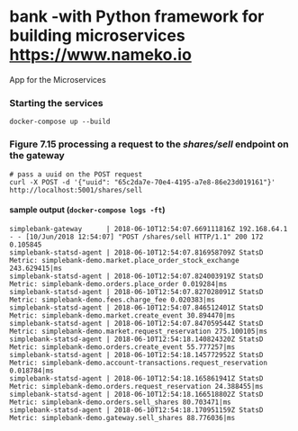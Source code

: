 # bank -with Python framework for building microservices https://www.nameko.io

App for the Microservices 

### Starting the services

```
docker-compose up --build
```

### Figure 7.15 processing a request to the _shares/sell_ endpoint on the gateway

```
# pass a uuid on the POST request
curl -X POST -d '{"uuid": "65c2da7e-70e4-4195-a7e8-86e23d019161"}' http://localhost:5001/shares/sell

```

#### sample output  (`docker-compose logs -ft`)
```
simplebank-gateway      | 2018-06-10T12:54:07.669111816Z 192.168.64.1 - - [10/Jun/2018 12:54:07] "POST /shares/sell HTTP/1.1" 200 172 0.105845
simplebank-statsd-agent | 2018-06-10T12:54:07.816958709Z StatsD Metric: simplebank-demo.market.place_order_stock_exchange 243.629415|ms
simplebank-statsd-agent | 2018-06-10T12:54:07.824003919Z StatsD Metric: simplebank-demo.orders.place_order 0.019284|ms
simplebank-statsd-agent | 2018-06-10T12:54:07.827028091Z StatsD Metric: simplebank-demo.fees.charge_fee 0.020383|ms
simplebank-statsd-agent | 2018-06-10T12:54:07.846512401Z StatsD Metric: simplebank-demo.market.create_event 30.894470|ms
simplebank-statsd-agent | 2018-06-10T12:54:07.847059544Z StatsD Metric: simplebank-demo.market.request_reservation 275.100105|ms
simplebank-statsd-agent | 2018-06-10T12:54:18.140824320Z StatsD Metric: simplebank-demo.orders.create_event 55.777257|ms
simplebank-statsd-agent | 2018-06-10T12:54:18.145772952Z StatsD Metric: simplebank-demo.account-transactions.request_reservation 0.018784|ms
simplebank-statsd-agent | 2018-06-10T12:54:18.165861941Z StatsD Metric: simplebank-demo.orders.request_reservation 24.388455|ms
simplebank-statsd-agent | 2018-06-10T12:54:18.166518802Z StatsD Metric: simplebank-demo.orders.sell_shares 80.703471|ms
simplebank-statsd-agent | 2018-06-10T12:54:18.170951159Z StatsD Metric: simplebank-demo.gateway.sell_shares 88.776036|ms
```
